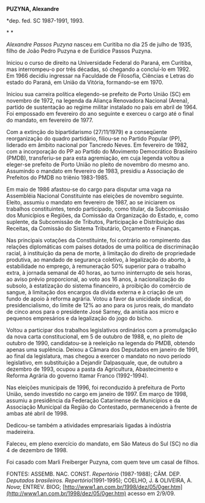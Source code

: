 **PUZYNA, Alexandre**

\*dep. fed. SC 1987-1991, 1993.

* *

*Alexandre Passos Puzyna* nasceu em Curitiba no dia 25 de julho de 1935,
filho de João Pedro Puzyna e de Eurídice Passos Puzyna.

Iniciou o curso de direito na Universidade Federal do Paraná, em
Curitiba, mas interrompeu-o por três décadas, só chegando a concluí-lo
em 1992. Em 1966 decidiu ingressar na Faculdade de Filosofia, Ciências e
Letras do estado do Paraná, em União da Vitória, formando-se em 1970.

Iniciou sua carreira política elegendo-se prefeito de Porto União (SC)
em novembro de 1972, na legenda da Aliança Renovadora Nacional (Arena),
partido de sustentação ao regime militar instalado no país em abril de
1964. Foi empossado em fevereiro do ano seguinte e exerceu o cargo até o
final do mandato, em fevereiro de 1977.

Com a extinção do bipartidarismo (27/11/1979) e a conseqüente
reorganização do quadro partidário, filiou-se no Partido Popular (PP),
liderado em âmbito nacional por Tancredo Neves. Em fevereiro de 1982,
com a incorporação do PP ao Partido do Movimento Democrático Brasileiro
(PMDB), transferiu-se para esta agremiação, em cuja legenda voltou a
eleger-se prefeito de Porto União no pleito de novembro do mesmo ano.
Assumindo o mandato em fevereiro de 1983, presidiu a Associação de
Prefeitos do PMDB no triênio 1983-1985.

Em maio de 1986 afastou-se do cargo para disputar uma vaga na Assembléia
Nacional Constituinte nas eleições de novembro seguinte. Eleito, assumiu
o mandato em fevereiro de 1987, ao se iniciarem os trabalhos
constituintes, tendo participado, como titular, da Subcomissão dos
Municípios e Regiões, da Comissão da Organização do Estado, e, como
suplente, da Subcomissão de Tributos, Participação e Distribuição das
Receitas, da Comissão do Sistema Tributário, Orçamento e Finanças.

Nas principais votações da Constituinte, foi contrário ao rompimento das
relações diplomáticas com países dotados de uma política de
discriminação racial, à instituição da pena de morte, à limitação do
direito de propriedade produtiva, ao mandado de segurança coletivo, à
legalização do aborto, à estabilidade no emprego, à remuneração 50%
superior para o trabalho extra, à jornada semanal de 40 horas, ao turno
ininterrupto de seis horas, ao aviso prévio proporcional, ao voto aos 16
anos, à nacionalização do subsolo, à estatização do sistema financeiro,
à proibição do comércio de sangue, à limitação dos encargos da dívida
externa e à criação de um fundo de apoio à reforma agrária. Votou a
favor da unicidade sindical, do presidencialismo, do limite de 12% ao
ano para os juros reais, do mandato de cinco anos para o presidente José
Sarney, da anistia aos micro e pequenos empresários e da legalização do
jogo do bicho.

Voltou a participar dos trabalhos legislativos ordinários com a
promulgação da nova carta constitucional, em 5 de outubro de 1988, e, no
pleito de outubro de 1990, candidatou-se à reeleição na legenda do PMDB,
obtendo apenas uma suplência. Deixou a Câmara dos Deputados em janeiro
de 1991, ao final da legislatura, mas chegou a exercer o mandato no novo
período legislativo, em substituição a Dejandir Dalpasquale, que, de
outubro a dezembro de 1993, ocupou a pasta da Agricultura, Abastecimento
e Reforma Agrária do governo Itamar Franco (1992-1994).

Nas eleições municipais de 1996, foi reconduzido à prefeitura de Porto
União, sendo investido no cargo em janeiro de 1997. Em março de 1998,
assumiu a presidência da Federação Catarinense de Municípios e da
Associação Municipal da Região do Contestado, permanecendo à frente de
ambas até abril de 1998.

Dedicou-se também a atividades empresariais ligadas à indústria
madeireira.

Faleceu, em pleno exercício do mandato, em São Mateus do Sul (SC) no dia
4 de dezembro de 1998.

Foi casado com Marli Freiberger Puzyna, com quem teve um casal de
filhos.

FONTES: ASSEMB. NAC. CONST. *Repertório* (1987-1988); CÂM. DEP.
*Deputados brasileiros. Repertório*(1991-1995); COELHO, J. & OLIVEIRA,
A. *Nova*; ENTREV. BIOG;
[http://www1.an.com.br/1998/dez/05/0ger.htm](http://www1.an.com.br/1998/dez/05/0ger.htm)
acesso em 2/9/09.

 
